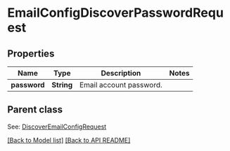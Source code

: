 
# EmailConfigDiscoverPasswordRequest
## Properties
Name | Type | Description | Notes
------------ | ------------- | ------------- | -------------
**password** | **String** | Email account password.              | 


## Parent class

See: [DiscoverEmailConfigRequest](DiscoverEmailConfigRequest.md)

[[Back to Model list]](Models.md) [[Back to API README]](README.md)


